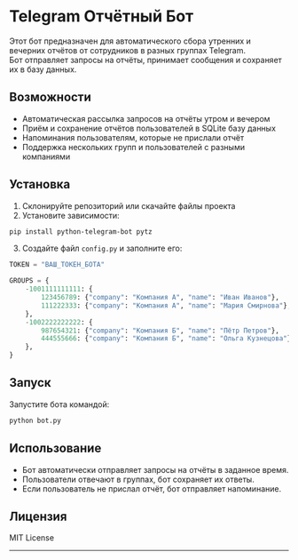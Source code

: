# Telegram Отчётный Бот

Этот бот предназначен для автоматического сбора утренних и вечерних отчётов от сотрудников в разных группах Telegram.  
Бот отправляет запросы на отчёты, принимает сообщения и сохраняет их в базу данных.

## Возможности

- Автоматическая рассылка запросов на отчёты утром и вечером
- Приём и сохранение отчётов пользователей в SQLite базу данных
- Напоминания пользователям, которые не прислали отчёт
- Поддержка нескольких групп и пользователей с разными компаниями

## Установка

1. Склонируйте репозиторий или скачайте файлы проекта
2. Установите зависимости:

```bash
pip install python-telegram-bot pytz
```

3. Создайте файл `config.py` и заполните его:

```python
TOKEN = "ВАШ_ТОКЕН_БОТА"

GROUPS = {
    -1001111111111: {
        123456789: {"company": "Компания А", "name": "Иван Иванов"},
        111222333: {"company": "Компания А", "name": "Мария Смирнова"},
    },
    -1002222222222: {
        987654321: {"company": "Компания Б", "name": "Пётр Петров"},
        444555666: {"company": "Компания Б", "name": "Ольга Кузнецова"},
    },
}
```

## Запуск

Запустите бота командой:

```bash
python bot.py
```

## Использование

- Бот автоматически отправляет запросы на отчёты в заданное время.
- Пользователи отвечают в группах, бот сохраняет их ответы.
- Если пользователь не прислал отчёт, бот отправляет напоминание.

## Лицензия

MIT License

---

